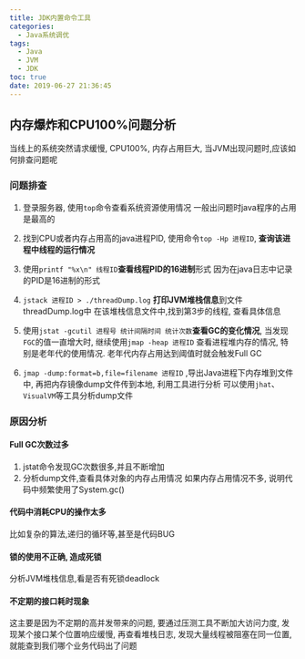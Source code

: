 ```yaml
---
title: JDK内置命令工具
categories:
  - Java系统调优
tags:
  - Java
  - JVM
  - JDK
toc: true
date: 2019-06-27 21:36:45
---
```

## 内存爆炸和CPU100%问题分析

当线上的系统突然请求缓慢, CPU100%, 内存占用巨大, 当JVM出现问题时,应该如何排查问题呢

### 问题排查

1. 登录服务器, 使用`top`命令查看系统资源使用情况
   一般出问题时java程序的占用是最高的

2. 找到CPU或者内存占用高的java进程PID, 使用命令`top -Hp 进程ID`, **查询该进程中线程的运行情况**

3. 使用`printf "%x\n" 线程ID`**查看线程PID的16进制**形式
    因为在java日志中记录的PID是16进制的形式

4. `jstack 进程ID > ./threadDump.log` **打印JVM堆栈信息**到文件threadDump.log中
   在该堆栈信息文件中,找到第3步的线程, 查看具体信息

5. 使用`jstat -gcutil 进程号 统计间隔时间 统计次数`**查看GC的变化情况**, 当发现`FGC`的值一直增大时, 继续使用`jmap -heap 进程ID` 查看进程堆内存的情况, 特别是老年代的使用情况.
   老年代内存占用达到阈值时就会触发Full GC

6. `jmap -dump:format=b,file=filename 进程ID` ,导出Java进程下内存堆到文件中, 再把内存镜像dump文件传到本地, 利用工具进行分析
   可以使用`jhat`、`VisualVM`等工具分析dump文件

### 原因分析

#### Full GC次数过多

1. jstat命令发现GC次数很多,并且不断增加
2. 分析dump文件,查看具体对象的内存占用情况
   如果内存占用情况不多, 说明代码中频繁使用了System.gc()

#### 代码中消耗CPU的操作太多

比如复杂的算法,递归的循环等,甚至是代码BUG

#### 锁的使用不正确, 造成死锁

分析JVM堆栈信息,看是否有死锁deadlock

#### 不定期的接口耗时现象

这主要是因为不定期的高并发带来的问题, 要通过压测工具不断加大访问力度, 发现某个接口某个位置响应缓慢, 再查看堆栈日志, 发现大量线程被阻塞在同一位置, 就能查到我们哪个业务代码出了问题
